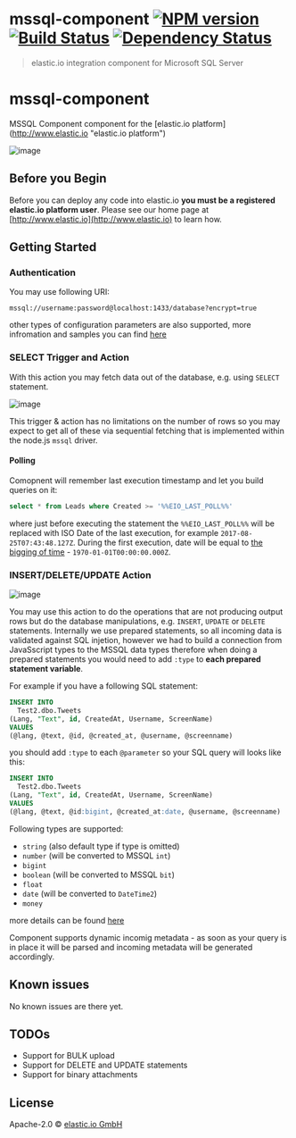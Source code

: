 # mssql-component [![NPM version][npm-image]][npm-url] [![Build Status][travis-image]][travis-url] [![Dependency Status][daviddm-image]][daviddm-url]
> elastic.io integration component for Microsoft SQL Server

# mssql-component
MSSQL Component component for the [elastic.io platform](http://www.elastic.io &#34;elastic.io platform&#34;)

![image](https://user-images.githubusercontent.com/56208/29715706-b4930bdc-89a8-11e7-8a0d-969959d26dd6.png)

## Before you Begin

Before you can deploy any code into elastic.io **you must be a registered elastic.io platform user**. Please see our home page at [http://www.elastic.io](http://www.elastic.io) to learn how. 

## Getting Started

### Authentication

You may use following URI:

```
mssql://username:password@localhost:1433/database?encrypt=true
```

other types of configuration parameters are also supported, more infromation and samples you can find [here](https://www.npmjs.com/package/mssql#formats)

### SELECT Trigger and Action

With this action you may fetch data out of the database, e.g. using ``SELECT`` statement. 

![image](https://user-images.githubusercontent.com/56208/29715706-b4930bdc-89a8-11e7-8a0d-969959d26dd6.png)

This trigger & action has no limitations on the number of rows so you may expect to get all of these
via sequential fetching that is implemented within the node.js ``mssql`` driver.

#### Polling

Comopnent will remember last execution timestamp and let you build queries on it:

```sql
select * from Leads where Created >= '%%EIO_LAST_POLL%%'
```

where just before executing the statement the ``%%EIO_LAST_POLL%%`` will be replaced with ISO Date of the last execution, for example ``2017-08-25T07:43:48.127Z``. During the first execution, date will be equal to [the bigging of time](http://www.onthisday.com/date/1970/january/1) - ``1970-01-01T00:00:00.000Z``.

### INSERT/DELETE/UPDATE Action

![image](https://user-images.githubusercontent.com/56208/29715914-9c369ee0-89a9-11e7-89cb-a559f4a8861f.png)

You may use this action to do the operations that are not producing output rows but do the database manipulations, 
e.g. ``INSERT``, ``UPDATE`` or ``DELETE`` statements. Internally we use prepared statements, so all incoming data is
validated against SQL injetion, however we had to build a connection from JavaSscript types to the MSSQL data types
therefore when doing a prepared statements you would need to add ``:type`` to **each prepared statement variable**.

For example if you have a following SQL statement:

```sql
INSERT INTO 
  Test2.dbo.Tweets 
(Lang, "Text", id, CreatedAt, Username, ScreenName) 
VALUES 
(@lang, @text, @id, @created_at, @username, @screenname)
```

you should add ``:type`` to each ``@parameter`` so your SQL query will looks like this:

```sql
INSERT INTO 
  Test2.dbo.Tweets 
(Lang, "Text", id, CreatedAt, Username, ScreenName) 
VALUES 
(@lang, @text, @id:bigint, @created_at:date, @username, @screenname)
```

Following types are supported:
 * ``string`` (also default type if type is omitted)
 * ``number`` (will be converted to MSSQL ``int``)
 * ``bigint``
 * ``boolean`` (will be converted to MSSQL ``bit``)
 * ``float``
 * ``date`` (will be converted to ``DateTime2``)
 * ``money``

more details can be found [here](https://github.com/elasticio/mssql-component/blob/master/lib/actions/insert.js#L25)

Component supports dynamic incomig metadata - as soon as your query is in place it will be parsed and incoming metadata will be generated accordingly.

## Known issues

No known issues are there yet.

## TODOs
 * Support for BULK upload
 * Support for DELETE and UPDATE statements
 * Support for binary attachments

## License

Apache-2.0 © [elastic.io GmbH](https://www.elastic.io)


[npm-image]: https://badge.fury.io/js/mssql-component.svg
[npm-url]: https://npmjs.org/package/mssql-component
[travis-image]: https://travis-ci.org/elasticio/mssql-component.svg?branch=master
[travis-url]: https://travis-ci.org/elasticio/mssql-component
[daviddm-image]: https://david-dm.org/elasticio/mssql-component.svg?theme=shields.io
[daviddm-url]: https://david-dm.org/elasticio/mssql-component
